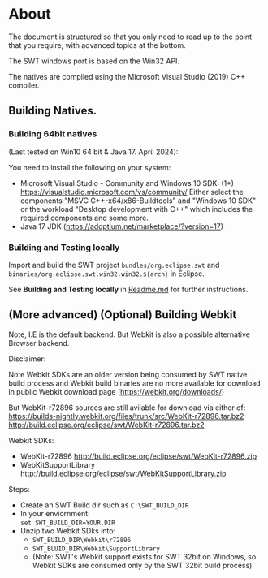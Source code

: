 # About

The document is structured so that you only need to read up to the point that you require, with advanced topics at the bottom.

The SWT windows port is based on the Win32 API.

The natives are compiled using the Microsoft Visual Studio (2019) C++ compiler.

## Building Natives.

### Building 64bit natives
(Last tested on Win10 64 bit & Java 17. April 2024):

You need to install the following on your system:  

* Microsoft Visual Studio - Community and Windows 10 SDK:  (1*)
  https://visualstudio.microsoft.com/vs/community/
  Either select the components "MSVC C++-x64/x86-Buildtools" and "Windows 10 SDK"
  or the workload "Desktop development with C++" which includes the required components and some more.
* Java 17 JDK (https://adoptium.net/marketplace/?version=17)

### Building and Testing locally

Import and build the SWT project `bundles/org.eclipse.swt` and `binaries/org.eclipse.swt.win32.win32.${arch}` in Eclipse.

See **Building and Testing locally** in [Readme.md](Readme.md) for further instructions.

## (More advanced) (Optional) Building Webkit
Note, I.E is the default backend. But Webkit is also a possible alternative Browser backend.

Disclaimer:

Note Webkit SDKs are an older version being consumed by SWT native build process and Webkit build binaries are no more available for download in public Webkit download page (https://webkit.org/downloads/)

But WebKit-r72896 sources are still avilable for download via either of:
https://builds-nightly.webkit.org/files/trunk/src/WebKit-r72896.tar.bz2  
http://build.eclipse.org/eclipse/swt/WebKit-r72896.tar.bz2  

Webkit SDKs:  

* WebKit-r72896 http://build.eclipse.org/eclipse/swt/WebKit-r72896.zip
* WebKitSupportLibrary http://build.eclipse.org/eclipse/swt/WebKitSupportLibrary.zip


Steps:  

* Create an SWT Build dir such as `C:\SWT_BUILD_DIR`
* In your enviornment:  
    `set SWT_BUILD_DIR=YOUR.DIR`
* Unzip two Webkit SDks into:  
  - `SWT_BUILD_DIR\Webkit\r72896`  
  - `SWT_BLUID_DIR\Webkit\SupportLibrary`  
  - (Note: SWT's Webkit support exists for SWT 32bit on Windows, so Webkit SDKs are consumed only by the SWT 32bit build process)

